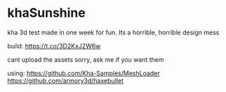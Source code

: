 # khaSunshine
kha 3d test made in one week for fun. Its a horrible, horrible design mess

build: https://t.co/3D2KxJ2W6w

cant upload the assets sorry, ask me if you want them

using:
https://github.com/Kha-Samples/MeshLoader
https://github.com/armory3d/haxebullet



